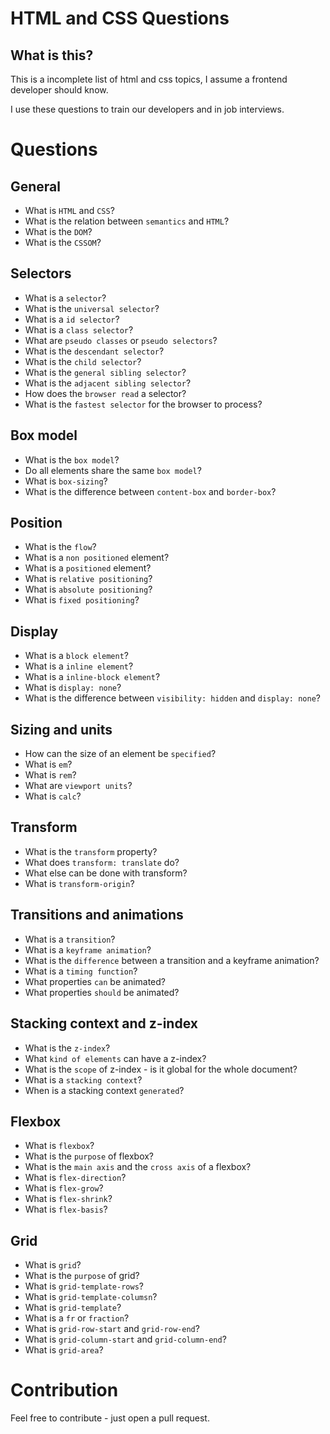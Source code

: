 # HTML and CSS Questions

## What is this?

This is a incomplete list of html and css topics, I assume a frontend developer should know.

I use these questions to train our developers and in job interviews.

# Questions

## General

* What is `HTML` and `CSS`?
* What is the relation between `semantics` and `HTML`?
* What is the `DOM`?
* What is the `CSSOM`?

## Selectors

* What is a `selector`?
* What is the `universal selector`?
* What is a `id selector`?
* What is a `class selector`?
* What are `pseudo classes` or `pseudo selectors`?
* What is the `descendant selector`?
* What is the `child selector`?
* What is the `general sibling selector`?
* What is the `adjacent sibling selector`?
* How does the `browser read` a selector?
* What is the `fastest selector` for the browser to process?

## Box model

* What is the `box model`?
* Do all elements share the same `box model`?
* What is `box-sizing`?
* What is the difference between `content-box` and `border-box`?

## Position

* What is the `flow`?
* What is a `non positioned` element?
* What is a `positioned` element?
* What is `relative positioning`?
* What is `absolute positioning`?
* What is `fixed positioning`?

## Display

* What is a `block element`?
* What is a `inline element`?
* What is a `inline-block element`?
* What is `display: none`?
* What is the difference between `visibility: hidden` and `display: none`?

## Sizing and units

* How can the size of an element be `specified`?
* What is `em`?
* What is `rem`?
* What are `viewport units`?
* What is `calc`?

## Transform

* What is the `transform` property?
* What does `transform: translate` do?
* What else can be done with transform?
* What is `transform-origin`?

## Transitions and animations

* What is a `transition`?
* What is a `keyframe animation`?
* What is the `difference` between a transition and a keyframe animation?
* What is a `timing function`?
* What properties `can` be animated?
* What properties `should` be animated?

## Stacking context and z-index

* What is the `z-index`?
* What `kind of elements` can have a z-index?
* What is the `scope` of z-index - is it global for the whole document?
* What is a `stacking context`?
* When is a stacking context `generated`?

## Flexbox

* What is `flexbox`?
* What is the `purpose` of flexbox?
* What is the `main axis` and the `cross axis` of a flexbox?
* What is `flex-direction`?
* What is `flex-grow`?
* What is `flex-shrink`?
* What is `flex-basis`?

## Grid

* What is `grid`?
* What is the `purpose` of grid?
* What is `grid-template-rows`?
* What is `grid-template-columsn`?
* What is `grid-template`?
* What is a `fr` or `fraction`?
* What is `grid-row-start` and `grid-row-end`?
* What is `grid-column-start` and `grid-column-end`?
* What is `grid-area`?

# Contribution

Feel free to contribute - just open a pull request.
